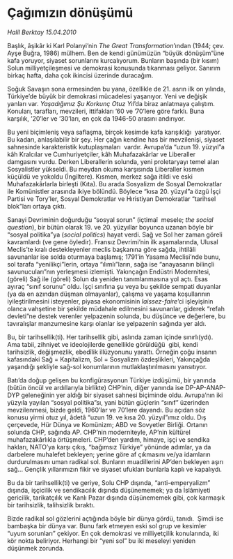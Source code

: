 # Çağımızın dönüşümü

*Halil Berktay 15.04.2010*

<div class="yazi"><p>Başlık, âşikâr ki Karl Polanyi’nin <i>The Great Transformation</i>’ından (1944; çev. Ayşe Buğra, 1986) mülhem. Ben de kendi günümüzün “büyük dönüşüm”üne kafa yoruyor, siyaset sorunlarını kurcalıyorum. Bunların başında (bir kısım) Solun milliyetçileşmesi ve demokrasi konusunda tıkanması geliyor. Sanırım birkaç hafta, daha çok ikincisi üzerinde duracağım. </p>
<p>Soğuk Savaşın sona ermesinden bu yana, özellikle de 21. asrın ilk on yılında, Türkiye’de büyük bir demokrasi mücadelesi yaşanıyor. Yeni ve değişik yanları var. <i>Yaşadığımız Şu Korkunç Otuz Yıl</i>’da biraz anlatmaya çalıştım. Konuları, tarafları, mevzileri, ittifakları ’60 ve ’70’lere göre farklı. Buna karşılık, ’20’ler ve ’30’ları, en çok da 1946-50 arasını andırıyor. </p>
<p>Bu yeni biçimleniş veya saflaşma, birçok kesimde kafa karışıklığı  yaratıyor. Bu kadarı, anlaşılabilir bir şey. Her çağın kendine has bir mevzilenişi, siyaset sahnesinde karakteristik kutuplaşmaları  vardır. Avrupa’da “uzun 19. yüzyıl”a kâh Kralcılar ve Cumhuriyetçiler, kâh Muhafazakârlar ve Liberaller damgasını vurdu. Derken Liberallerin solunda, yeni proletaryayı temel alan Sosyalistler yükseldi. Bu meydan okuma karşısında Liberaller kısmen küçüldü ve yokoldu (İngiltere). Kısmen, merkez sağa itildi ve eski Muhafazakârlarla birleşti (Kıta). Bu arada Sosyalizm de Sosyal Demokratlar ile Komünistler arasında ikiye bölündü. Böylece “kısa 20. yüzyıl”a özgü İşçi Partisi ve Tory’ler, Sosyal Demokratlar ve Hıristiyan Demokratlar “tarihsel blok”ları ortaya çıktı. </p>
<p>Sanayi Devriminin doğurduğu “sosyal sorun” (içtimaî  mesele; <i>the social question</i>), bir bütün olarak 19. ve 20. yüzyıllar boyunca uzanan böyle bir “sosyal politika”ya (<i>social politics</i>) hayat verdi. Sağ ve Sol her zaman göreli kavramlardı (ve gene öyledir). Fransız Devrimi’nin ilk aşamalarında, Ulusal Meclis’te kralı destekleyenler meclis başkanına göre sağda, ihtilâli savunanlar ise solda oturmaya başlamış; 1791’in Yasama Meclisi’nde bunu, sol tarafa “yenilikçi”lerin, ortaya “ılımlı”ların, sağa ise “anayasanın bilinçli savunucuları”nın yerleşmesi izlemişti. Yakınçağın Endüstri Modernitesi, (göreli) Sağ ile (göreli) Solun da yeniden tanımlanmasına yol açtı. Esas ayıraç “sınıf sorunu” oldu. İşçi sınıfına şu veya bu şekilde sempati duyanlar (ya da en azından düşman olmayanlar), çalışma ve yaşama koşullarının iyileştirilmesini isteyenler, piyasa ekonomisinin <i>laissez-faire</i>’ci işleyişinin olanca vahşetine bir şekilde müdahale edilmesini savunanlar, giderek “refah devleti”ne destek verenler yelpazenin solunda, bu düşünce ve değerlere, bu tavıralışlar manzumesine karşı olanlar ise yelpazenin sağında yer aldı. </p>
<p>Bu, bir tarihsellik(ti). Her tarihsellik gibi, aslında zaman içinde sınırlı(ydı). Ama tabii, zihniyet ve ideolojilerde genellikle görüldüğü  gibi, kendi tarihsizlik, değişmezlik, ebedîlik illüzyonunu yarattı. Örneğin çoğu insanın kafasındaki Sağ = Kapitalizm, Sol = Sosyalizm özdeşlikleri, Yakınçağda yaşandığı şekliyle sağ-sol konumlarının mutlaklaştırılmasını yansıtıyor. </p>
<p>Batı’da doğup gelişen bu konfigürasyonun Türkiye izdüşümü, bir yanında (bütün öncül ve ardıllarıyla birlikte) CHP’nin, diğer yanında ise DP-AP-ANAP-DYP geleneğinin yer aldığı bir siyaset sahnesi biçiminde oldu. Avrupa’nın iki yüzyıla yayılan “sosyal politika”sı, yani bütün güçlerin “sınıf” üzerinden mevzilenmesi, bizde geldi, 1960’lar ve 70’lere dayandı. Bu açıdan söz konusu yirmi otuz yıl, âdetâ “uzun 19. ve kısa 20. yüzyıl”ımız oldu. Dış çerçevede, Hür Dünya ve Komünizm; ABD ve Sovyetler Birliği. Ortanın solunda CHP, sağında AP. CHP’nin moderniteyle, AP’nin kültürel muhafazakârlıkla örtüşmeleri. CHP’den yardım, himaye, işçi ve sendika hakları, NATO’ya karşı çıkış, “bağımsız Türkiye” yönünde adımlar, ya da darbelere muhalefet bekleyen; yerine göre af çıkmasını ve/ya idamların durdurulmasını uman radikal sol. Bunların muadillerini AP’den bekleyen aşırı sağ... Gençlik yıllarımızın fikir ve siyaset ufukları bunlarla kaplı ve kapalıydı.</p>
<p>Bu da bir tarihsellik(ti) ve geriye, Solu CHP dışında, “anti-emperyalizm”  dışında, işçicilik ve sendikacılık dışında düşünememek; ya da İslâmiyeti gericilik, tarikatçılık ve Kanlı Pazar dışında düşünememek gibi, çok karmaşık bir tarihsizlik, talihsizlik bıraktı. </p>
<p>Bizde radikal sol gözlerini açtığında böyle bir dünya gördü, tanıdı.  Şimdi ise bambaşka bir dünya var. Bunu fark etmeyen eski sol grup ve kesimler “uyum sorunları” çekiyor. En çok demokrasi ve milliyetçilik konularında, iki kör nokta beliriyor. Herhangi bir “yeni sol” bu iki meseleyi yeniden düşünmek zorunda.</p></div>
